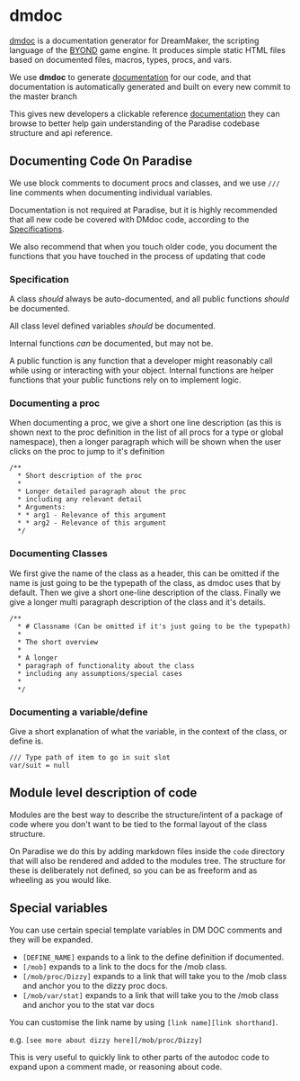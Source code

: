 # dmdoc

[dmdoc] is a documentation generator for DreamMaker, the scripting language of
the [BYOND] game engine. It produces simple static HTML files based on
documented files, macros, types, procs, and vars.

We use **dmdoc** to generate [documentation] for our code, and that
documentation is automatically generated and built on every new commit to the
master branch

This gives new developers a clickable reference [documentation] they can browse
to better help gain understanding of the Paradise codebase structure and api
reference.

[documentation]: https://codedocs.paradisestation.org/
[BYOND]: https://secure.byond.com/
[dmdoc]: https://github.com/SpaceManiac/SpacemanDMM/tree/master/crates/dmdoc

## Documenting Code On Paradise
We use block comments to document procs and classes, and we use `///` line
comments when documenting individual variables.

Documentation is not required at Paradise, but it is highly recommended that all
new code be covered with DMdoc code, according to the
[Specifications](#specification).

We also recommend that when you touch older code, you document the functions that you
have touched in the process of updating that code

### Specification
A class *should* always be auto-documented, and all public functions *should* be
documented.

All class level defined variables *should* be documented.

Internal functions *can* be documented, but may not be.

A public function is any function that a developer might reasonably call while using
or interacting with your object. Internal functions are helper functions that your
public functions rely on to implement logic.

### Documenting a proc
When documenting a proc, we give a short one line description (as this is shown
next to the proc definition in the list of all procs for a type or global
namespace), then a longer paragraph which will be shown when the user clicks on
the proc to jump to it's definition

```dm
/**
  * Short description of the proc
  *
  * Longer detailed paragraph about the proc
  * including any relevant detail
  * Arguments:
  * * arg1 - Relevance of this argument
  * * arg2 - Relevance of this argument
  */
```

### Documenting Classes
We first give the name of the class as a header, this can be omitted if the name
is just going to be the typepath of the class, as dmdoc uses that by default.
Then we give a short one-line description of the class. Finally we give a longer
multi paragraph description of the class and it's details.

```dm
/**
  * # Classname (Can be omitted if it's just going to be the typepath)
  *
  * The short overview
  *
  * A longer
  * paragraph of functionality about the class
  * including any assumptions/special cases
  *
  */
```

### Documenting a variable/define
Give a short explanation of what the variable, in the context of the class, or define is.

```dm
/// Type path of item to go in suit slot
var/suit = null
```

## Module level description of code
Modules are the best way to describe the structure/intent of a package of code
where you don't want to be tied to the formal layout of the class structure.

On Paradise we do this by adding markdown files inside the `code` directory
that will also be rendered and added to the modules tree. The structure for
these is deliberately not defined, so you can be as freeform and as wheeling as
you would like.

## Special variables
You can use certain special template variables in DM DOC comments and they will
be expanded.

- `[DEFINE_NAME]` expands to a link to the define definition if documented.
- `[/mob]` expands to a link to the docs for the /mob class.
- `[/mob/proc/Dizzy]` expands to a link that will take you to the /mob class and
  anchor you to the dizzy proc docs.
- `[/mob/var/stat]` expands to a link that will take you to the /mob class and
  anchor you to the stat var docs

You can customise the link name by using `[link name][link shorthand]`.

e.g. `[see more about dizzy here][/mob/proc/Dizzy]`

This is very useful to quickly link to other parts of the autodoc code to expand
upon a comment made, or reasoning about code.
